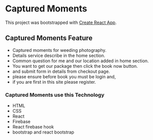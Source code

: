 # Captured Moments

This project was bootstrapped with [Create React App](https://github.com/facebook/create-react-app).

## Captured Moments Feature
- Captured moments for weeding photography.
- Details service describe in the home section.
- Common question for me and our location added in home section.
- You want to get our package then click the book now button.
- and submit form in details from checkout page.
- please ensure before book you must be login and,
- if you are first in this site please register. 



### Captured Moments use this Technology 

- HTML
- CSS
- React
- Firebase
- React firebase hook
- bootstrap and react bootstrap